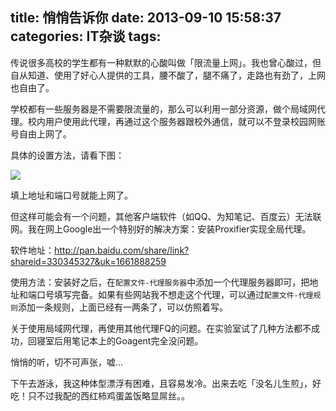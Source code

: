 title: 悄悄告诉你
date: 2013-09-10 15:58:37
categories: IT杂谈
tags:
---
传说很多高校的学生都有一种默默的心酸叫做「限流量上网」。我也曾心酸过，但自从知道、使用了好心人提供的工具，腰不酸了，腿不痛了，走路也有劲了，上网也自由了。

学校都有一些服务器是不需要限流量的，那么可以利用一部分资源，做个局域网代理。校内用户使用此代理，再通过这个服务器跟校外通信，就可以不登录校园网账号自由上网了。

<!--more-->

具体的设置方法，请看下图：

![](http://ww3.sinaimg.cn/large/5e8cb366jw1e8hoj070vlj20gb0ezacf.jpg)

填上地址和端口号就能上网了。

但这样可能会有一个问题，其他客户端软件（如QQ、为知笔记、百度云）无法联网。我在网上Google出一个特别好的解决方案：安装Proxifier实现全局代理。

软件地址：<http://pan.baidu.com/share/link?shareid=330345327&uk=1661888259>

使用方法：安装好之后，在`配置文件-代理服务器`中添加一个代理服务器即可，把地址和端口号填写完备。如果有些网站我不想走这个代理，可以通过`配置文件-代理规则`添加一条规则，上面已经有一两条了，可以仿照着写。

关于使用局域网代理，再使用其他代理FQ的问题。在实验室试了几种方法都不成功，回寝室后用笔记本上的Goagent完全没问题。

悄悄的听，切不可声张，嘘...

下午去游泳，我这种体型漂浮有困难，且容易发冷。出来去吃「没名儿生煎」，好吃！只不过我配的西红柿鸡蛋盖饭略显屌丝。。
